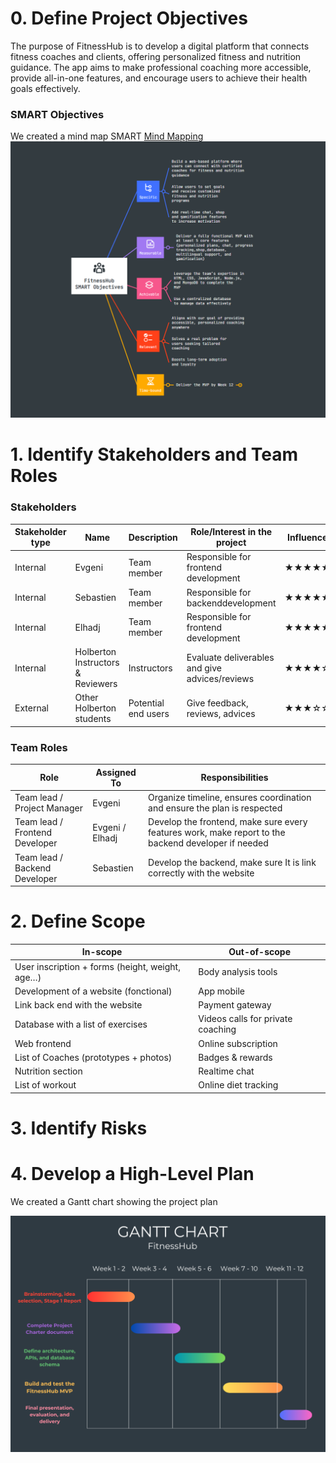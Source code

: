 # 0. Define Project Objectives
The purpose of FitnessHub is to develop a digital platform that connects fitness coaches and clients, offering personalized fitness and nutrition guidance. The app aims to make professional coaching more accessible, provide all-in-one features, and encourage users to achieve their health goals effectively.
### SMART Objectives
We created a mind map SMART [Mind Mapping](https://mm.tt/map/3808942400?t=xMeTVXewLk)
![screen mind mapping](smartmap.png)

# 1. Identify Stakeholders and Team Roles
### Stakeholders
| **Stakeholder type**                             | **Name**        | **Description** | **Role/Interest in the project**   | **Influence** |
| --------------------------------------------|-----------------| ----------------| -----------------------------------|---------------|
| Internal                                    |Evgeni           |Team member      |Responsible for frontend development|    ★★★★★    |
| Internal                                    |Sebastien        |Team member      |Responsible for backenddevelopment  |    ★★★★★    |
| Internal                                    |Elhadj           |Team member      | Responsible for frontend development | ★★★★★     |
| Internal | Holberton Instructors & Reviewers      | Instructors     | Evaluate deliverables and give advices/reviews   |★★★★☆      |
| External                    | Other Holberton students      | Potential end users      | Give feedback, reviews, advices | ★★★☆☆   |

### Team Roles

| **Role**                  | **Assigned To**     | **Responsibilities**                                                                 |
| --------------------- | --------------- | -------------------------------------------------------------------------------- |
| Team lead / Project Manager       | Evgeni          | Organize timeline, ensures coordination and ensure the plan is respected              |
| Team lead / Frontend Developer    | Evgeni / Elhadj | Develop the frontend, make sure every features work, make report to the backend developer if needed   |
| Team lead / Backend Developer     | Sebastien       | Develop the backend, make sure It is link correctly with the website          |

# 2. Define Scope

| **In-scope**                                  | **Out-of-scope**                          |
|-----------------------------------------------|-------------------------------------------|
|User inscription + forms (height, weight, age…)| Body analysis tools                       |
|Development of a website (fonctional)          |App mobile                                 |
|Link back end with the website                 |Payment gateway                            |
|Database with a list of exercises              |Videos calls for private coaching          |
|Web frontend                                   |Online subscription                        |
|List of Coaches (prototypes + photos)          |Badges & rewards                           |
|Nutrition section                              |Realtime chat                              |
|List of workout                                |Online diet tracking                       |

# 3. Identify Risks

# 4. Develop a High-Level Plan
We created a Gantt chart showing the project plan

![Gantt](Creative_Template_Gantt_Chart_FitnessHub.png)
